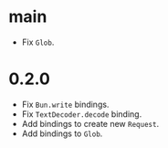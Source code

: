 # main

- Fix `Glob`.

# 0.2.0

- Fix `Bun.write` bindings.
- Fix `TextDecoder.decode` binding.
- Add bindings to create new `Request`.
- Add bindings to `Glob`.
